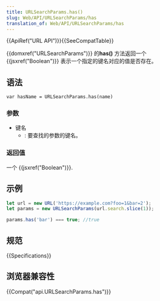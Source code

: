 ```yaml
---
title: URLSearchParams.has()
slug: Web/API/URLSearchParams/has
translation_of: Web/API/URLSearchParams/has
---
```

{{ApiRef("URL API")}}{{SeeCompatTable}}

{{domxref("URLSearchParams")}} 的**has()** 方法返回一个 {{jsxref("Boolean")}} 表示一个指定的键名对应的值是否存在。

## 语法

```plain
var hasName = URLSearchParams.has(name)
```

### 参数

- 键名
  - : 要查找的参数的键名。

### 返回值

一个 {{jsxref("Boolean")}}.

## 示例

```js
let url = new URL('https://example.com?foo=1&bar=2');
let params = new URLSearchParams(url.search.slice(1));

params.has('bar') === true; //true
```

## 规范

{{Specifications}}

## 浏览器兼容性

{{Compat("api.URLSearchParams.has")}}
